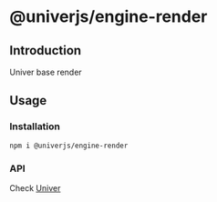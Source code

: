 # @univerjs/engine-render

## Introduction

Univer base render

## Usage

### Installation

```shell
npm i @univerjs/engine-render
```

### API

Check [Univer](https://github.com/dream-num/univer/)
